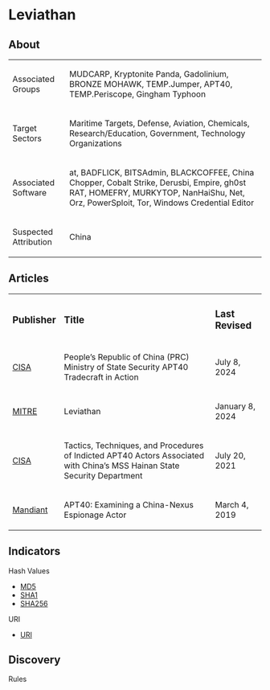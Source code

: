 # Leviathan

## About
<table>
  <tr>
    <td>
      <p>Associated Groups</p>
    </td>
    <td>
      <p>MUDCARP, Kryptonite Panda, Gadolinium, BRONZE MOHAWK, TEMP.Jumper, APT40, TEMP.Periscope, Gingham Typhoon</p>
    </td>
  </tr>
  <tr>
    <td>
      <p>Target Sectors</p>
    </td>
    <td>
      <p>Maritime Targets, Defense, Aviation, Chemicals, Research/Education, Government, Technology Organizations</p>
    </td>
  </tr>
  <tr>
    <td>
      <p>Associated Software</p>
    </td>
    <td>
      <p>at, BADFLICK, BITSAdmin, BLACKCOFFEE, China Chopper, Cobalt Strike, Derusbi, Empire, gh0st RAT, HOMEFRY, MURKYTOP, NanHaiShu, Net, Orz, PowerSploit, Tor, Windows Credential Editor</p>
    </td>
  </tr>
  <tr>
    <td>
      <p>Suspected Attribution</p>
    </td>
    <td>
      <p>China</p>
    </td>
  </tr>
</table>

## Articles
<table>
  <tr>
    <td>
      <h3>Publisher</h3>
    </td>
    <td>
      <h3>Title</h3>
    </td>
    <td>
      <h3>Last Revised</h3>
    </td>
  </tr>
  <tr>
    <td>
      <a href="https://www.cisa.gov/news-events/cybersecurity-advisories/aa24-190a">CISA</a>
    </td>
    <td>
      <p>People’s Republic of China (PRC) Ministry of State Security APT40 Tradecraft in Action</p>
    </td>
    <td>
      <p>July 8, 2024</p>
    </td>
  </tr>
  <tr>
    <td>
      <a href="https://attack.mitre.org/groups/G0065/">MITRE</a>
    </td>
    <td>
      <p>Leviathan</p>
    </td>
    <td>
      <p>January 8, 2024</p>
    </td>
  </tr>
  <tr>
    <td>
      <a href=https://www.cisa.gov/news-events/cybersecurity-advisories/aa21-200a">CISA</a>
    </td>
    <td>
      <p>Tactics, Techniques, and Procedures of Indicted APT40 Actors Associated with China’s MSS Hainan State Security Department</p>
    </td>
    <td>
      <p>July 20, 2021</p>
    </td>
  </tr>
  <tr>
    <td>
      <a href="https://cloud.google.com/blog/topics/threat-intelligence/apt40-examining-a-china-nexus-espionage-actor/">Mandiant</a>
    </td>
    <td>
      <p>APT40: Examining a China-Nexus Espionage Actor</p>
    </td>
    <td>
      <p>March 4, 2019</p>
    </td>
  </tr>
</table>



## Indicators
Hash Values
- <a href="https://github.com/PudgyDragon/IOCs/blob/main/All/APT40/samples.md5">MD5</a>
- <a href="https://github.com/PudgyDragon/IOCs/blob/main/All/APT40/samples.sha1">SHA1</a>
- <a href="https://github.com/PudgyDragon/IOCs/blob/main/All/APT40/samples.sha256">SHA256</a>

URI
- <a href="https://github.com/PudgyDragon/IOCs/blob/main/All/APT40/uri.txt">URI</a>

## Discovery
Rules
